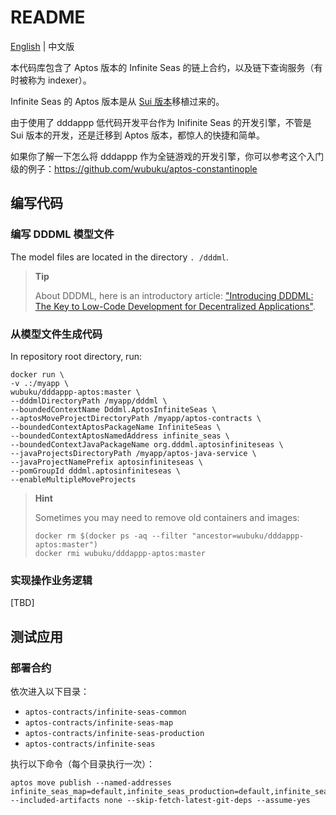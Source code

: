 # README

[English](./README.md) | 中文版

本代码库包含了 Aptos 版本的 Infinite Seas 的链上合约，以及链下查询服务（有时被称为 indexer）。

Infinite Seas 的 Aptos 版本是从 [Sui 版本](https://github.com/InfiniteSeas/sui-infinite-seas)移植过来的。

由于使用了 dddappp 低代码开发平台作为 Inifinite Seas 的开发引擎，不管是 Sui 版本的开发，还是迁移到 Aptos 版本，都惊人的快捷和简单。

如果你了解一下怎么将 dddappp 作为全链游戏的开发引擎，你可以参考这个入门级的例子：https://github.com/wubuku/aptos-constantinople


## 编写代码

### 编写 DDDML 模型文件

The model files are located in the directory `. /dddml`.

> **Tip**
>
> About DDDML, here is an introductory article: ["Introducing DDDML: The Key to Low-Code Development for Decentralized Applications"](https://github.com/wubuku/Dapp-LCDP-Demo/blob/main/IntroducingDDDML.md).


### 从模型文件生成代码

In repository root directory, run:

```shell
docker run \
-v .:/myapp \
wubuku/dddappp-aptos:master \
--dddmlDirectoryPath /myapp/dddml \
--boundedContextName Dddml.AptosInfiniteSeas \
--aptosMoveProjectDirectoryPath /myapp/aptos-contracts \
--boundedContextAptosPackageName InfiniteSeas \
--boundedContextAptosNamedAddress infinite_seas \
--boundedContextJavaPackageName org.dddml.aptosinfiniteseas \
--javaProjectsDirectoryPath /myapp/aptos-java-service \
--javaProjectNamePrefix aptosinfiniteseas \
--pomGroupId dddml.aptosinfiniteseas \
--enableMultipleMoveProjects
```

> **Hint**
>
> Sometimes you may need to remove old containers and images:
>
> ```shell
> docker rm $(docker ps -aq --filter "ancestor=wubuku/dddappp-aptos:master")
> docker rmi wubuku/dddappp-aptos:master
> ```

### 实现操作业务逻辑

[TBD]

## 测试应用


### 部署合约

依次进入以下目录：

* `aptos-contracts/infinite-seas-common`
* `aptos-contracts/infinite-seas-map`
* `aptos-contracts/infinite-seas-production`
* `aptos-contracts/infinite-seas`

执行以下命令（每个目录执行一次）：

```shell
aptos move publish --named-addresses infinite_seas_map=default,infinite_seas_production=default,infinite_seas_common=default,infinite_seas=default --included-artifacts none --skip-fetch-latest-git-deps --assume-yes
```

